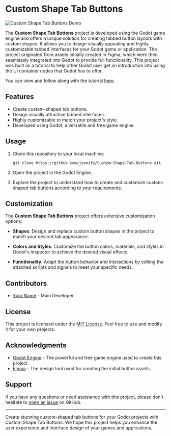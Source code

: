 # Custom Shape Tab Buttons

![Custom Shape Tab Buttons Demo](https://github.com/jsonify/images/assets/1201529/08246100-879c-4447-b0c5-df48e7517013)

The **Custom Shape Tab Buttons** project is developed using the Godot game engine and offers a unique solution for creating tabbed button layouts with custom shapes. It allows you to design visually appealing and highly customizable tabbed interfaces for your Godot game or application. The project originated from assets initially created in Figma, which were then seamlessly integrated into Godot to provide full functionality. This project was built as a tutorial to help other Godot user get an introduction into using the UI container nodes that Godot has to offer.

You can view and follow along with the tutorial [here](https://youtu.be/7L4f9AxvAAI).

## Features

- Create custom-shaped tab buttons.
- Design visually attractive tabbed interfaces.
- Highly customizable to match your project's style.
- Developed using Godot, a versatile and free game engine.

## Usage

1. Clone this repository to your local machine:

   ```shell
   git clone https://github.com/jsonify/Custom-Shape-Tab-Buttons.git
   ```

2. Open the project in the Godot Engine.

3. Explore the project to understand how to create and customize custom-shaped tab buttons according to your requirements.

## Customization

The **Custom Shape Tab Buttons** project offers extensive customization options:

- **Shapes**: Design and replace custom button shapes in the project to match your desired tab appearance.

- **Colors and Styles**: Customize the button colors, materials, and styles in Godot's inspector to achieve the desired visual effects.

- **Functionality**: Adapt the button behavior and interactions by editing the attached scripts and signals to meet your specific needs.

## Contributors

- [Your Name](https://github.com/your-username) - Main Developer

## License

This project is licensed under the [MIT License](LICENSE.md). Feel free to use and modify it for your own projects.

## Acknowledgments

- [Godot Engine](https://godotengine.org/) - The powerful and free game engine used to create this project.
- [Figma](https://www.figma.com/) - The design tool used for creating the initial button assets.

## Support

If you have any questions or need assistance with this project, please don't hesitate to [open an issue](https://github.com/your-username/Custom-Shape-Tab-Buttons/issues) on GitHub.

---

Create stunning custom-shaped tab buttons for your Godot projects with Custom Shape Tab Buttons. We hope this project helps you enhance the user experience and interface design of your games and applications.
